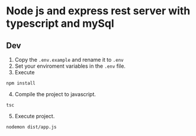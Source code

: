 # Node js and express rest server with typescript and mySql

## Dev

1. Copy the ```.env.example``` and rename it to ```.env```
2. Set your enviroment variables in the ```.env``` file.
3. Execute 
```
npm install 
```
4. Compile the project to javascript.
```
tsc
```
5. Execute project.
```
nodemon dist/app.js
```